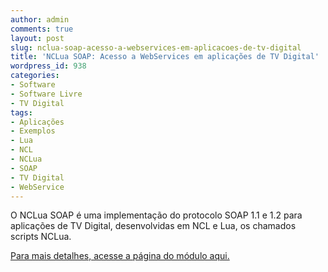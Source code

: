 ```yaml
---
author: admin
comments: true
layout: post
slug: nclua-soap-acesso-a-webservices-em-aplicacoes-de-tv-digital
title: 'NCLua SOAP: Acesso a WebServices em aplicações de TV Digital'
wordpress_id: 938
categories:
- Software
- Software Livre
- TV Digital
tags:
- Aplicações
- Exemplos
- Lua
- NCL
- NCLua
- SOAP
- TV Digital
- WebService
---
```





O NCLua SOAP é uma implementação do protocolo SOAP 1.1 e 1.2 para aplicações de TV Digital, desenvolvidas em NCL e Lua, os chamados scripts NCLua.





[Para mais detalhes, acesse a página do módulo aqui.](http://ncluasoap.manoelcampos.com)





  






  

